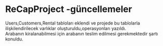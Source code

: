 # ReCapProject -güncellemeler
Users,Customers,Rental tabloları eklendi ve projede bu tablolarla ilişkilendirilecek varlıklar oluşturuldu,operasyonları yazıldı. <br/>Arabanın kiralanabilmesi için arabanın teslim edilmesi gerekmektedir şartı konuldu.
	
